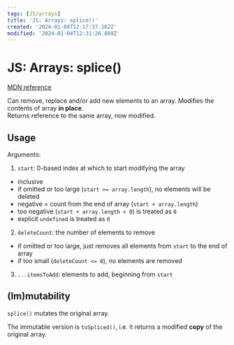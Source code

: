```yaml
---
tags: [JS/arrays]
title: 'JS: Arrays: splice()'
created: '2024-01-04T12:17:37.162Z'
modified: '2024-01-04T12:31:26.889Z'
---
```


# JS: Arrays: splice()

[MDN reference](https://developer.mozilla.org/en-US/docs/Web/JavaScript/Reference/Global_Objects/Array/splice)

Can remove, replace and/or add new elements to an array.
Modifies the contents of array **in place**.  
Returns reference to the same array, now modified.


## Usage

Arguments:
1. `start`: 0-based index at which to start modifying the array
  - inclusive  
  - if omitted or too large (`start >= array.length`), no elements will be deleted
  - negative = count from the end of array (`start + array.length`)
  - too negative (`start + array.length < 0`) is treated as `0`
  - explicit `undefined` is treated as `0`
2. `deleteCount`: the number of elements to remove
  - if omitted or too large, just removes all elements from `start` to the end of array
  - if too small (`deleteCount <= 0`), no elements are removed
3. `...itemsToAdd`: elements to add, beginning from `start`


## (Im)mutability

`splice()` mutates the original array.

The immutable version is `toSpliced()`, i.e. it returns a modified **copy** of the original array.
